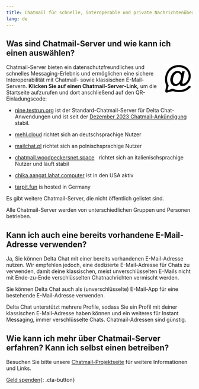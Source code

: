 ```yaml
---
title: Chatmail für schnelle, interoperable und private Nachrichtenübermittlung
lang: de
---
```



## Was sind Chatmail-Server und wie kann ich einen auswählen?

<img alt="Chatmail logo" src="../assets/logos/chatmail.svg" width="80" style="float:right;" />

 Chatmail-Server bieten ein datenschutzfreundliches und schnelles Messaging-Erlebnis
und ermöglichen eine sichere Interoperabilität mit Chatmail- sowie klassischen E-Mail-Servern.
**Klicken Sie auf einen Chatmail-Server-Link,** um die Startseite aufzurufen und dort anschließend auf den QR-Einladungscode:

- [nine.testrun.org](https://nine.testrun.org) ist der Standard-Chatmail-Server
für Delta Chat-Anwendungen und ist seit der [Dezember 2023 Chatmail-Ankündigung](https://delta.chat/en/2023-12-13-chatmail) stabil.

- [mehl.cloud](https://mehl.cloud) richtet sich an deutschsprachige Nutzer

- [mailchat.pl](https://mailchat.pl) richtet sich an polnischsprachige Nutzer

- [chatmail.woodpeckersnet.space](https://chatmail.woodpeckersnest.space/)
  richtet sich an italienischsprachige Nutzer und läuft stabil

- [chika.aangat.lahat.computer](https://chika.aangat.lahat.computer/)
ist in den USA aktiv

- [tarpit.fun](https://tarpit.fun) is hosted in Germany

Es gibt weitere Chatmail-Server, die nicht öffentlich gelistet sind.

Alle Chatmail-Server werden von unterschiedlichen Gruppen und Personen betrieben.


## Kann ich auch eine bereits vorhandene E-Mail-Adresse verwenden?

Ja, Sie können Delta Chat mit einer bereits vorhandenen E-Mail-Adresse nutzen.
Wir empfehlen jedoch, eine dedizierte E-Mail-Adresse für Chats zu verwenden,
damit deine klassischen, meist unverschlüsselten E-Mails
nicht mit Ende-zu-Ende verschlüsselten Chatnachrichten vermischt werden.

Sie können Delta Chat auch als (unverschlüsselte) E-Mail-App für eine bestehende E-Mail-Adresse verwenden.

Delta Chat unterstützt mehrere Profile,
sodass Sie ein Profil mit deiner klassischen E-Mail-Adresse haben können
und ein weiteres für Instant Messaging, immer verschlüsselte Chats.
Chatmail-Adressen sind günstig.

## Wie kann ich mehr über Chatmail-Server erfahren? Kann ich selbst einen betreiben?

Besuchen Sie bitte unsere [Chatmail-Projektseite](https://chatmail.at)
für weitere Informationen und Links.

[Geld spenden](donate){: .cta-button}
